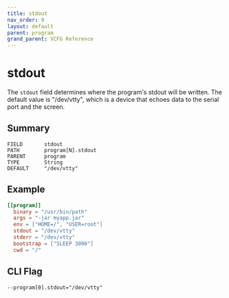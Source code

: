 ```yaml
---
title: stdout
nav_order: 9
layout: default
parent: program
grand_parent: VCFG Reference
---
```


# stdout

The `stdout` field determines where the program's stdout will be written.
The default value is "/dev/vtty", which is a device that echoes data to the serial port and the screen.

## Summary

```
FIELD       stdout
PATH        program[N].stdout
PARENT      program
TYPE        String
DEFAULT     "/dev/vtty"
```

## Example

```toml
[[program]]
  binary = "/usr/bin/path"
  args = "-jar myapp.jar"
  env = ["HOME=/", "USER=root"]
  stdout = "/dev/vtty"
  stderr = "/dev/vtty"
  bootstrap = ["SLEEP 3000"]
  cwd = "/"
```

## CLI Flag

```
--program[0].stdout="/dev/vtty"
```